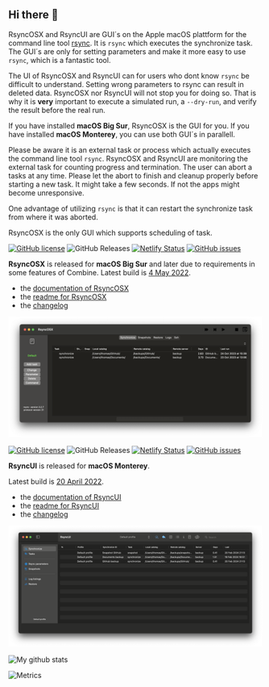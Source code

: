 ## Hi there 👋

RsyncOSX and RsyncUI are GUI´s on the Apple macOS plattform for the command line tool [rsync](https://github.com/WayneD/rsync). It is `rsync` which executes the synchronize task. The GUI´s are only for setting parameters and make it more easy to use `rsync`, which is a fantastic tool.

The UI of RsyncOSX and RsyncUI can for users who dont know `rsync` be difficult to understand. Setting wrong parameters to rsync can result in deleted data. RsyncOSX nor RsyncUI will not stop you for doing so. That is why it is **very** important to execute a simulated run, a `--dry-run`, and verify the result before the real run.

If you have installed **macOS Big Sur**, RsyncOSX is the GUI for you. If you have installed **macOS Monterey**, you can use both GUI´s in parallell.

Please be aware it is an external task or process which actually executes the command line tool `rsync`. RsyncOSX and RsyncUI are monitoring the external task for counting progress and termination. The user can abort a tasks at any time. Please let the abort to finish and cleanup properly before starting a new task. It might take a few seconds. If not the apps might become unresponsive.

One advantage of utilizing `rsync` is that it can restart the synchronize task from where it was aborted.

RsyncOSX is the only GUI which supports scheduling of task.

[![GitHub license](https://img.shields.io/github/license/rsyncOSX/RsyncOSX)](https://github.com/rsyncOSX/RsyncOSX/blob/master/Licence.MD) ![GitHub Releases](https://img.shields.io/github/downloads/rsyncosx/RsyncOSX/v6.7.3/total) [![Netlify Status](https://api.netlify.com/api/v1/badges/d375f6d7-dc9f-4913-ab43-bfd46d172eb2/deploy-status)](https://app.netlify.com/sites/rsyncosx/deploys) [![GitHub issues](https://img.shields.io/github/issues/rsyncOSX/RsyncOSX)](https://github.com/rsyncOSX/RsyncOSX/issues)

**RsyncOSX** is released for **macOS Big Sur** and later due to requirements in some features of Combine. Latest build is [4 May 2022](https://github.com/rsyncOSX/RsyncOSX/releases).

- the [documentation of RsyncOSX](https://rsyncosx.netlify.app/)
- the [readme for RsyncOSX](https://github.com/rsyncOSX/RsyncOSX/blob/master/RsyncOSX.md)
- the [changelog](https://rsyncosx.netlify.app/post/changelog/)

![](images/rsyncosx.png)

[![GitHub license](https://img.shields.io/github/license/rsyncOSX/RsyncUI)](https://github.com/rsyncOSX/RsyncUI/blob/main/Licence.MD) ![GitHub Releases](https://img.shields.io/github/downloads/rsyncosx/RsyncUI/v1.2.8/total) [![Netlify Status](https://api.netlify.com/api/v1/badges/1d14d49b-ff14-4142-b135-771db071b58a/deploy-status)](https://app.netlify.com/sites/rsyncui/deploys) [![GitHub issues](https://img.shields.io/github/issues/rsyncOSX/RsyncUI)](https://github.com/rsyncOSX/RsyncUI/issues)

**RsyncUI** is released for **macOS Monterey**.

Latest build is [20 April 2022](https://github.com/rsyncOSX/RsyncUI/releases).

  - the [documentation of RsyncUI](https://rsyncui.netlify.app/)
  - the [readme for RsyncUI](https://github.com/rsyncOSX/RsyncUI/)
  - the [changelog](https://rsyncui.netlify.app/post/changelog/)

![](images/rsyncui.png)

![My github stats](https://github-readme-stats.vercel.app/api?username=rsyncOSX&show_icons=true&hide_border=true&theme=dark)

![Metrics](https://metrics.lecoq.io/rsyncOSX?template=classic&config.timezone=Europe%2FOslo)
